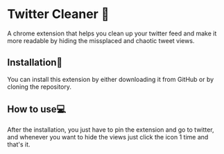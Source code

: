 # Twitter Cleaner 🧹

A chrome extension that helps you clean up your twitter feed and make it more readable by hiding the missplaced and chaotic tweet views.

## Installation🔧
You can install this extension by either downloading it from GitHub or by cloning the repository.

## How to use💻
After the installation, you just have to pin the extension and go to twitter, and whenever you want to hide the views just click the icon 1 time and that's it.
